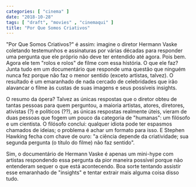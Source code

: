 ```yaml
---
categories: [ "cinema" ]
date: "2018-10-28"
tags: [ "draft", "movies" , "cinemaqui" ]
title: "Por Que Somos Criativos"
---
```

"Por Que Somos Criativos?" é assim: imagine o diretor Hermann Vaske
coletando testemunhos e assinaturas por várias décadas para responder
uma pergunta que ele próprio não deve ter entendido até agora. Pois
bem. Agora ele tem "rolos e rolos" de filme com essa história. O que ele
faz? Junta tudo em um documentário que responde uma questão que ninguém
nunca fez porque não faz o menor sentido (exceto artistas, talvez). O
resultado é um emaranhado de nada cercado de celebridades que irão
alavancar o filme às custas de suas imagens e seus possíveis insights.

O resumo da ópera? Talvez as únicas respostas que o diretor obteu de
tantas pessoas para quem perguntou, a maioria artistas, atores, diretores,
ativistas (?) e políticos (??), as únicas respostas realmente úteis,
vieram de duas pessoas que fogem um pouco da categoria de "humanas":
um filósofo e um cientista. O filósofo conclui: qualquer idiota pode
ter espasmos chamados de ideias; o problema é achar um formato para
isso. E Stephen Hawking fecha com chave de ouro: "a ciência depende
da criatividade; sua segunda pergunta (o título do filme) não faz
sentido".

Sim, o documentário de Hermann Vaske é apenas um mini-hype com artistas
respondendo essa pergunta da pior maneira possível porque não entenderam
sequer o que está acontecendo. Boa sorte tentando assistir esse
emaranhado de "insights" e tentar extrair mais alguma coisa disso tudo.
